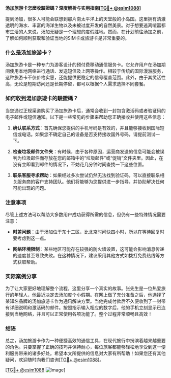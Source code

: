 **汤加旅游卡怎麽收驗證碼？深度解析与实用指南[[TG💪+ @esim1088](https://t.me/s/esim1088)]**

提到汤加，很多人可能会联想到那片南太平洋上的天堂般的小岛国。这里拥有清澈透明的海水、丰富的海洋生物以及未被过度开发的自然美景。对于想要逃离喧嚣都市生活的人来说，汤加无疑是一个理想的度假胜地。然而，在计划前往汤加之前，了解如何顺利获取和验证当地的SIM卡或旅游卡是非常重要的。

### 什么是汤加旅游卡？

汤加旅游卡是一种专门为游客设计的预付费移动通信服务卡。它允许用户在汤加期间使用本地网络进行通话、发送短信及上网等操作。相较于传统的国际漫游服务，这种旅游卡不仅价格实惠，还能提供更稳定的信号覆盖范围。此外，由于其灵活性高，无论是短期访问还是长期停留，都可以根据个人需求选择不同套餐。

### 如何收到湯加旅遊卡的驗證碼？

当您通过正规渠道购买了汤加旅游卡后，通常会收到一封包含激活码或者验证码的电子邮件或短信通知。以下是一些常见的步骤来帮助您正确接收并使用这些信息：

1. **确认联系方式**：首先确保您提供的手机号码是有效的，并且能够接收到国际短信或电话。如果您不确定自己的设备是否支持接收国外号码，请提前测试一下。
   
2. **检查垃圾邮件文件夹**：有时候，由于各种原因，运营商发送的信息可能会被误判为垃圾邮件而存放在您的邮箱中的“垃圾邮件”或“促销”文件夹里。因此，在没有立即看到邮件的情况下，不妨花几分钟时间查找一下这些位置。

3. **联系客服寻求帮助**：如果经过多次尝试仍然无法找到验证码，可以直接联系相关服务商的客户支持团队。他们将能够为您提供进一步指导，并协助解决任何可能出现的问题。

### 注意事项

尽管上述方法可以帮助大多数用户成功获得所需的信息，但仍有一些特殊情况需要注意：

- **时差问题**：由于汤加位于东十二区，比北京时间快四小时，所以在等待回复时要考虑到这一点。
  
- **网络环境限制**：某些地区可能存在较强的防火墙设置，这可能会影响消息传递的速度甚至导致失败。在这种情况下，建议采用其他方式如拨打免费热线等方式获取帮助。

### 实际案例分享

为了让大家更好地理解整个流程，这里分享一个真实的故事。张先生是一位热爱旅行的年轻人，他最近决定去汤加度个小假期。在网上做了充分准备之后，他选择了某知名品牌的汤加旅游卡作为通讯解决方案。当他完成付款后不久便收到了一封带有详细说明和激活码的邮件。按照指示输入相应的数字后，他的手机立刻显示已连接到当地网络，并且可以正常使用各项功能了。整个过程非常顺畅且高效！

### 结语

总之，汤加旅游卡作为一种便捷高效的通信工具，在现代旅行中扮演着越来越重要的角色。只要掌握了正确的技巧并保持耐心，每位旅客都能够轻松地享受到这一便利服务带来的诸多好处。希望本文所提供的信息对大家有所帮助！如果您还有其他疑问，欢迎随时向我们咨询[[TG💪+ @esim1088](https://t.me/s/esim1088)]。

[[TG💪+ @esim1088](https://t.me/s/esim1088) ![Image](https://i.postimg.cc/4NQfJmqS/Snipaste-2025-05-13-00-14-12.png)]